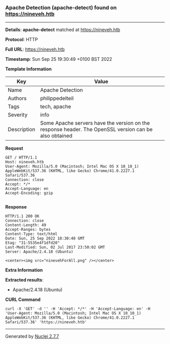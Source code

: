 ### Apache Detection (apache-detect) found on https://nineveh.htb
---
**Details**: **apache-detect**  matched at https://nineveh.htb

**Protocol**: HTTP

**Full URL**: https://nineveh.htb

**Timestamp**: Sun Sep 25 19:30:49 +0100 BST 2022

**Template Information**

| Key | Value |
|---|---|
| Name | Apache Detection |
| Authors | philippedelteil |
| Tags | tech, apache |
| Severity | info |
| Description | Some Apache servers have the version on the response header. The OpenSSL version can be also obtained |

**Request**
```http
GET / HTTP/1.1
Host: nineveh.htb
User-Agent: Mozilla/5.0 (Macintosh; Intel Mac OS X 10_10_1) AppleWebKit/537.36 (KHTML, like Gecko) Chrome/41.0.2227.1 Safari/537.36
Connection: close
Accept: */*
Accept-Language: en
Accept-Encoding: gzip


```

**Response**
```http
HTTP/1.1 200 OK
Connection: close
Content-Length: 49
Accept-Ranges: bytes
Content-Type: text/html
Date: Sun, 25 Sep 2022 18:30:48 GMT
Etag: "31-5535e4f1dfd20"
Last-Modified: Sun, 02 Jul 2017 23:50:02 GMT
Server: Apache/2.4.18 (Ubuntu)

<center><img src="ninevehForAll.png" /></center>

```

**Extra Information**

**Extracted results**:

- Apache/2.4.18 (Ubuntu)



**CURL Command**
```
curl -X 'GET' -d '' -H 'Accept: */*' -H 'Accept-Language: en' -H 'User-Agent: Mozilla/5.0 (Macintosh; Intel Mac OS X 10_10_1) AppleWebKit/537.36 (KHTML, like Gecko) Chrome/41.0.2227.1 Safari/537.36' 'https://nineveh.htb'
```
---
Generated by [Nuclei 2.7.7](https://github.com/projectdiscovery/nuclei)